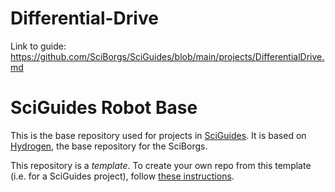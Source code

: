 # Differential-Drive
Link to guide: https://github.com/SciBorgs/SciGuides/blob/main/projects/DifferentialDrive.md

# SciGuides Robot Base

This is the base repository used for projects in [SciGuides](https://github.com/SciBorgs/SciGuides). It is based on [Hydrogen](https://github.com/SciBorgs/Hydrogen), the base repository for the SciBorgs.

This repository is a *template*. To create your own repo from this template (i.e. for a SciGuides project), follow [these instructions](https://docs.github.com/en/repositories/creating-and-managing-repositories/creating-a-repository-from-a-template#creating-a-repository-from-a-template).
